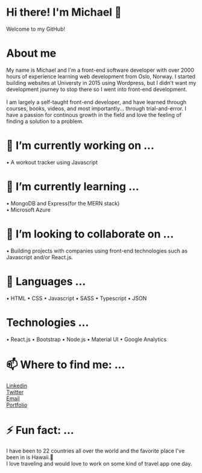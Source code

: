 # Hi there! I'm Michael 👋

Welcome to my GitHub!

# About me
My name is Michael and I'm a front-end software developer with over 2000 hours of experience learning web development from Oslo, Norway. I started building websites at Universty in 2015 using Wordpress, but I didn't want my development journey to stop there so I went into front-end development. <br> <br> I am largely a self-taught front-end developer, and have learned through courses, books, videos, and most importantly... through trial-and-error. 
I have a passion for continous growth in the field and love the feeling of finding a solution to a problem.
# 🔭 I’m currently working on ...

• A workout tracker using Javascript

# 🌱 I’m currently learning ...

• MongoDB and Express(for the MERN stack) <br>
• Microsoft Azure

# 👯 I’m looking to collaborate on ... 

• Building projects with companies using front-end technologies such as Javascript and/or React.js.

# 🤔 Languages ...

• HTML
• CSS
• Javascript
• SASS
• Typescript
• JSON

# Technologies ...

• React.js
• Bootstrap
• Node.js
• Material UI
• Google Analytics

# 📫 Where to find me: ...

<a href="https://www.linkedin.com/in/michaelsiddiqi/"> Linkedin </a> <br>
<a href="https://twitter.com/DevrMichael"> Twitter </a> <br>
<a href="mailto:siddiqimichael@gmail.com"> Email </a> <br>
<a href="https://michaelsiddiqi.com/"> Portfolio </a> <br>

# ⚡ Fun fact: ...

I have been to 22 countries all over the world and the favorite place I've been in is Hawaii.🌴  <br>
I love traveling and would love to work on some kind of travel app one day.
